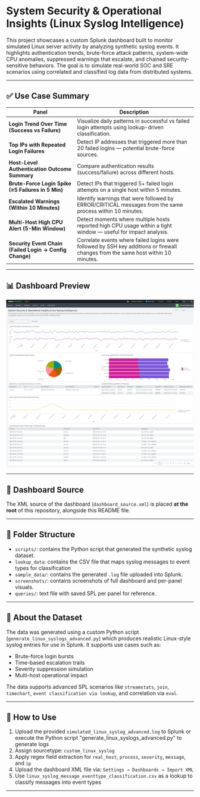 # System Security & Operational Insights (Linux Syslog Intelligence)

This project showcases a custom Splunk dashboard built to monitor simulated Linux server activity by analyzing synthetic syslog events. It highlights authentication trends, brute-force attack patterns, system-wide CPU anomalies, suppressed warnings that escalate, and chained security-sensitive behaviors. The goal is to simulate real-world SOC and SRE scenarios using correlated and classified log data from distributed systems.

---

## ✅ Use Case Summary

| Panel | Description |
|-------|-------------|
| **Login Trend Over Time (Success vs Failure)** | Visualize daily patterns in successful vs failed login attempts using lookup-driven classification. |
| **Top IPs with Repeated Login Failures** | Detect IP addresses that triggered more than 20 failed logins — potential brute-force sources. |
| **Host-Level Authentication Outcome Summary** | Compare authentication results (success/failure) across different hosts. |
| **Brute-Force Login Spike (≥5 Failures in 5 Min)** | Detect IPs that triggered 5+ failed login attempts on a single host within 5 minutes. |
| **Escalated Warnings (Within 10 Minutes)** | Identify warnings that were followed by ERROR/CRITICAL messages from the same process within 10 minutes. |
| **Multi-Host High CPU Alert (5-Min Window)** | Detect moments where multiple hosts reported high CPU usage within a tight window — useful for impact analysis. |
| **Security Event Chain (Failed Login → Config Change)** | Correlate events where failed logins were followed by SSH key additions or firewall changes from the same host within 10 minutes. |

---

## 📊 Dashboard Preview

![Dashboard Screenshot](screenshots/dashboard_system_security__operational_insights_linux_syslog_intelligence.png)

---

## 🧾 Dashboard Source

The XML source of the dashboard (`dashboard_source.xml`) is placed **at the root** of this repository, alongside this README file.

---

## 📁 Folder Structure

- `scripts/`: contains the Python script that generated the synthetic syslog dataset.
- `lookup_data`: contains the CSV file that maps syslog messages to event types for classification
- `sample_data/`: contains the generated `.log` file uploaded into Splunk.
- `screenshots/`: contains screenshots of full dashboard and per-panel visuals.
- `queries/`: text file with saved SPL per panel for reference.

---

## 📘 About the Dataset

The data was generated using a custom Python script (`generate_linux_syslogs_advanced.py`) which produces realistic Linux-style syslog entries for use in Splunk. It supports use cases such as:

- Brute-force login bursts  
- Time-based escalation trails  
- Severity suppression simulation  
- Multi-host operational impact

The data supports advanced SPL scenarios like `streamstats`, `join`, `timechart`, `event classification via lookup`, and correlation via `eval`.

---

## 🚀 How to Use

1. Upload the provided `simulated_linux_syslog_advanced.log` to Splunk or execute the Python script "generate_linux_syslogs_advanced.py" to generate logs
2. Assign sourcetype: `custom_linux_syslog`
3. Apply regex field extraction for `real_host`, `process`, `severity`, `message`, and `ip`
4. Upload the dashboard XML file via: `Settings → Dashboards → Import XML`
5. Use `linux_syslog_message_eventtype_classification.csv` as a lookup to classify messages into event types

---

